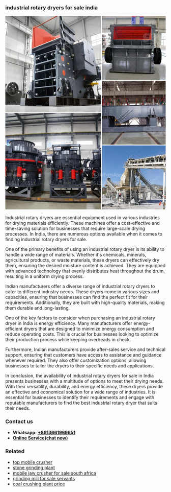 <h3>industrial rotary dryers for sale india</h3><img src='1708408226.jpg' alt=''><p>Industrial rotary dryers are essential equipment used in various industries for drying materials efficiently. These machines offer a cost-effective and time-saving solution for businesses that require large-scale drying processes. In India, there are numerous options available when it comes to finding industrial rotary dryers for sale.</p><p>One of the primary benefits of using an industrial rotary dryer is its ability to handle a wide range of materials. Whether it's chemicals, minerals, agricultural products, or waste materials, these dryers can effectively dry them, ensuring the desired moisture content is achieved. They are equipped with advanced technology that evenly distributes heat throughout the drum, resulting in a uniform drying process.</p><p>Indian manufacturers offer a diverse range of industrial rotary dryers to cater to different industry needs. These dryers come in various sizes and capacities, ensuring that businesses can find the perfect fit for their requirements. Additionally, they are built with high-quality materials, making them durable and long-lasting.</p><p>One of the key factors to consider when purchasing an industrial rotary dryer in India is energy efficiency. Many manufacturers offer energy-efficient dryers that are designed to minimize energy consumption and reduce operating costs. This is crucial for businesses looking to optimize their production process while keeping overheads in check.</p><p>Furthermore, Indian manufacturers provide after-sales service and technical support, ensuring that customers have access to assistance and guidance whenever required. They also offer customization options, allowing businesses to tailor the dryers to their specific needs and applications.</p><p>In conclusion, the availability of industrial rotary dryers for sale in India presents businesses with a multitude of options to meet their drying needs. With their versatility, durability, and energy efficiency, these dryers provide an effective and economical solution for a wide range of industries. It is essential for businesses to identify their requirements and engage with reputable manufacturers to find the best industrial rotary dryer that suits their needs.</p><h3>Contact us</h3><ul><li><strong>Whatsapp:&nbsp;<a href="https://wa.me/8613661969651">+8613661969651</a></strong></li><li><a href="https://swt.shibang-china.com/?git&amp;zhl&amp;industrial rotary dryers for sale india"><strong>Online Service(chat now)</strong></a></li></ul><h3>Related</h3><ul><li><a href='top mobile crusher.md'>top mobile crusher</a></li><li><a href='stone grinding plant.md'>stone grinding plant</a></li><li><a href='mobile jaw crusher for sale south africa.md'>mobile jaw crusher for sale south africa</a></li><li><a href='grinding mill for sale servants.md'>grinding mill for sale servants</a></li><li><a href='coal crushing plant price.md'>coal crushing plant price</a></li></ul>